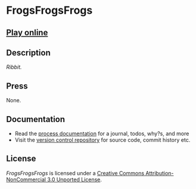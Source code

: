 # FrogsFrogsFrogs

## [Play online](../index.html)

## Description

*Ribbit.*

## Press

None.

## Documentation

- Read the [process documentation](../process/) for a journal, todos, why?s, and more
- Visit the [version control repository](https://github.com/pippinbarr/frogsfrogsfrogs) for source code, commit history etc.

## License

*FrogsFrogsFrogs* is licensed under a [Creative Commons Attribution-NonCommercial 3.0 Unported License](http://creativecommons.org/licenses/by-nc/3.0/).